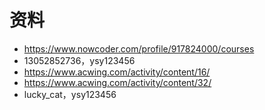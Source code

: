 # 资料

* https://www.nowcoder.com/profile/917824000/courses
* 13052852736，ysy123456
* https://www.acwing.com/activity/content/16/
* https://www.acwing.com/activity/content/32/
* lucky_cat，ysy123456

